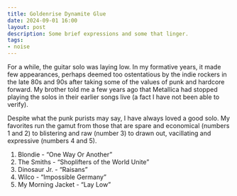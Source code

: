 ```yaml
---
title: Goldenrise Dynamite Glue
date: 2024-09-01 16:00
layout: post
description: Some brief expressions and some that linger.
tags: 
- noise
---
```


For a while, the guitar solo was laying low. In my formative years, it made few appearances, perhaps deemed too ostentatious by the indie rockers in the late 80s and 90s after taking some of the values of punk and hardcore forward. My brother told me a few years ago that Metallica had stopped playing the solos in their earlier songs live (a fact I have not been able to verify). 

Despite what the punk purists may say, I have always loved a good solo. My favorites run the gamut from those that are spare and economical (numbers 1 and 2) to blistering and raw (number 3) to drawn out, vacillating and expressive (numbers 4 and 5).  

1. Blondie - “One Way Or Another”
2. The Smiths - “Shoplifters of the World Unite”
3. Dinosaur Jr. - “Raisans”
4. Wilco - “Impossible Germany”
5. My Morning Jacket - “Lay Low”





